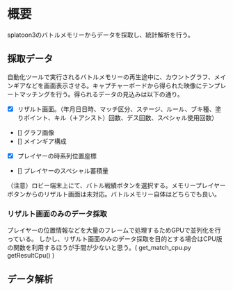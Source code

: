 # 概要
splatoon3のバトルメモリーからデータを採取し、統計解析を行う。

## 採取データ
自動化ツールで実行されるバトルメモリーの再生途中に、カウントグラフ、メインギアなどを画面表示させる。キャプチャーボードから得られた映像にテンプレートマッチングを行う。得られるデータの見込みは以下の通り。
- [x] リザルト画面。（年月日日時、マッチ区分、ステージ、ルール、ブキ種、塗りポイント、キル（＋アシスト）回数、デス回数、スペシャル使用回数）
- [] グラフ画像
- [] メインギア構成
- [x] プレイヤーの時系列位置座標
- [] プレイヤーのスペシャル蓄積量

（注意）ロビー端末上にて、バトル戦績ボタンを選択する。メモリープレイヤーボタンからのリザルト画面は未対応。バトルメモリー自体はどちらでも良い。

### リザルト画面のみのデータ採取
プレイヤーの位置情報などを大量のフレームで処理するためGPUで並列化を行っている。
しかし、リザルト画面のみのデータ採取を目的とする場合はCPU版の関数を利用するほうが手間が少ないと思う。( get_match_cpu.py getResultCpu() )


## データ解析
